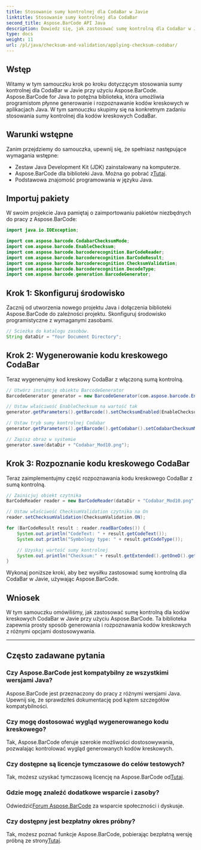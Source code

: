 ```yaml
---
title: Stosowanie sumy kontrolnej dla CodaBar w Javie
linktitle: Stosowanie sumy kontrolnej dla CodaBar
second_title: Aspose.BarCode API Java
description: Dowiedz się, jak zastosować sumę kontrolną dla CodaBar w Javie przy użyciu Aspose.BarCode. Dzięki temu przewodnikowi krok po kroku możesz łatwo generować i rozpoznawać kody kreskowe.
type: docs
weight: 11
url: /pl/java/checksum-and-validation/applying-checksum-codabar/
---
```


## Wstęp

Witamy w tym samouczku krok po kroku dotyczącym stosowania sumy kontrolnej dla CodaBar w Javie przy użyciu Aspose.BarCode. Aspose.BarCode for Java to potężna biblioteka, która umożliwia programistom płynne generowanie i rozpoznawanie kodów kreskowych w aplikacjach Java. W tym samouczku skupimy się na konkretnym zadaniu stosowania sumy kontrolnej dla kodów kreskowych CodaBar.

## Warunki wstępne

Zanim przejdziemy do samouczka, upewnij się, że spełniasz następujące wymagania wstępne:

- Zestaw Java Development Kit (JDK) zainstalowany na komputerze.
-  Aspose.BarCode dla biblioteki Java. Można go pobrać z[Tutaj](https://releases.aspose.com/barcode/java/).
- Podstawowa znajomość programowania w języku Java.

## Importuj pakiety

W swoim projekcie Java pamiętaj o zaimportowaniu pakietów niezbędnych do pracy z Aspose.BarCode:

```java
import java.io.IOException;

import com.aspose.barcode.CodabarChecksumMode;
import com.aspose.barcode.EnableChecksum;
import com.aspose.barcode.barcoderecognition.BarCodeReader;
import com.aspose.barcode.barcoderecognition.BarCodeResult;
import com.aspose.barcode.barcoderecognition.ChecksumValidation;
import com.aspose.barcode.barcoderecognition.DecodeType;
import com.aspose.barcode.generation.BarcodeGenerator;
```

## Krok 1: Skonfiguruj środowisko

Zacznij od utworzenia nowego projektu Java i dołączenia biblioteki Aspose.BarCode do zależności projektu. Skonfiguruj środowisko programistyczne z wymaganymi zasobami.

```java
// Ścieżka do katalogu zasobów.
String dataDir = "Your Document Directory";
```

## Krok 2: Wygenerowanie kodu kreskowego CodaBar

Teraz wygenerujmy kod kreskowy CodaBar z włączoną sumą kontrolną.

```java
// Utwórz instancję obiektu BarcodeGenerator
BarcodeGenerator generator = new BarcodeGenerator(com.aspose.barcode.EncodeTypes.CODABAR, "1234567890");

// Ustaw właściwość EnableChecksum na wartość tak
generator.getParameters().getBarcode().setChecksumEnabled(EnableChecksum.YES);

// Ustaw tryb sumy kontrolnej Codabar
generator.getParameters().getBarcode().getCodabar().setCodabarChecksumMode(CodabarChecksumMode.MOD_10);

// Zapisz obraz w systemie
generator.save(dataDir + "Codabar_Mod10.png");
```

## Krok 3: Rozpoznanie kodu kreskowego CodaBar

Teraz zaimplementujmy część rozpoznawania kodu kreskowego CodaBar z sumą kontrolną.

```java
// Zainicjuj obiekt czytnika
BarCodeReader reader = new BarCodeReader(dataDir + "Codabar_Mod10.png", DecodeType.CODABAR);

// Ustaw właściwość ChecksumValidation czytnika na On
reader.setChecksumValidation(ChecksumValidation.ON);

for (BarCodeResult result : reader.readBarCodes()) {
    System.out.println("CodeText: " + result.getCodeText());
    System.out.println("Symbology type: " + result.getCodeType());

    // Uzyskaj wartość sumy kontrolnej
    System.out.println("Checksum:" + result.getExtended().getOneD().getCheckSum());
}
```

Wykonaj poniższe kroki, aby bez wysiłku zastosować sumę kontrolną dla CodaBar w Javie, używając Aspose.BarCode.

## Wniosek

W tym samouczku omówiliśmy, jak zastosować sumę kontrolną dla kodów kreskowych CodaBar w Javie przy użyciu Aspose.BarCode. Ta biblioteka zapewnia prosty sposób generowania i rozpoznawania kodów kreskowych z różnymi opcjami dostosowywania.

---

## Często zadawane pytania

### Czy Aspose.BarCode jest kompatybilny ze wszystkimi wersjami Java?
Aspose.BarCode jest przeznaczony do pracy z różnymi wersjami Java. Upewnij się, że sprawdziłeś dokumentację pod kątem szczegółów kompatybilności.

### Czy mogę dostosować wygląd wygenerowanego kodu kreskowego?
Tak, Aspose.BarCode oferuje szerokie możliwości dostosowywania, pozwalając kontrolować wygląd generowanych kodów kreskowych.

### Czy dostępne są licencje tymczasowe do celów testowych?
 Tak, możesz uzyskać tymczasową licencję na Aspose.BarCode od[Tutaj](https://purchase.aspose.com/temporary-license/).

### Gdzie mogę znaleźć dodatkowe wsparcie i zasoby?
 Odwiedzić[Forum Aspose.BarCode](https://forum.aspose.com/c/barcode/13) za wsparcie społeczności i dyskusje.

### Czy dostępny jest bezpłatny okres próbny?
 Tak, możesz poznać funkcje Aspose.BarCode, pobierając bezpłatną wersję próbną ze strony[Tutaj](https://releases.aspose.com/).